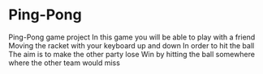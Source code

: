 # Ping-Pong
Ping-Pong game project
In this game you will be able to play with a friend
Moving the racket with your keyboard up and down
In order to hit the ball
The aim is to make the other party lose 
Win by hitting the ball somewhere where the other team would miss
